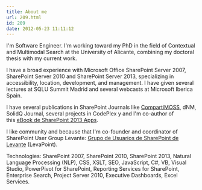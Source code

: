 ```yaml
---
title: About me
url: 209.html
id: 209
date: 2012-05-23 11:11:12
---
```


I'm Software Engineer. I'm working toward my PhD in the field of Contextual and Multimodal Search at the University of Alicante, combining my doctoral thesis with my current work.

I have a broad experience with Microsoft Office SharePoint Server 2007, SharePoint Server 2010 and SharePoint Server 2013, specializing in accessibility, location, development, and management. I have given several lectures at SQLU Summit Madrid and several webcasts at Microsoft Iberica Spain.

I have several publications in SharePoint Journals like [CompartiMOSS](http://www.compartimoss.com/), dNM, SolidQ Journal, several projects in CodePlex y and I'm co-author of this [eBook de SharePoint 2013 Apps](http://www.solidq.com/es/sharepoint-2013-apps-el-nuevo-modelo-de-desarrollo/).

I like community and because that I'm co-founder and coordinator of SharePoint User Group Levante: [Grupo de Usuarios de SharePoint de Levante](http://www.linkedin.com/groups/LevaPoint-Grupo-Usuarios-SharePoint-Levante-4642699) (LevaPoint).

Technologies: SharePoint 2007, SharePoint 2010, SharePoint 2013, Natural Language Processing (NLP), CSS, XSLT, SEO, JavaScript, C#, VB, Visual Studio, PowerPivot for SharePoint, Reporting Services for SharePoint, Enterprise Search, Project Server 2010, Executive Dashboards, Excel Services.